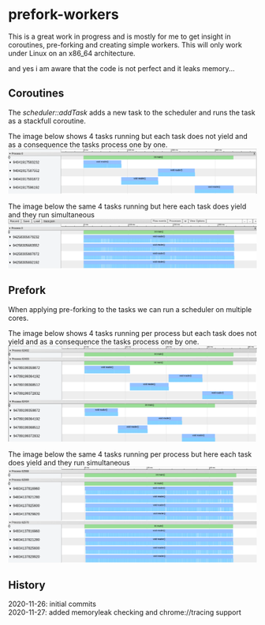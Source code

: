 # prefork-workers

This is a great work in progress and is mostly for me to get insight in coroutines, pre-forking and creating simple workers. This will only work under Linux on an x86_64 architecture.

and yes i am aware that the code is not perfect and it leaks memory...

## Coroutines

The *scheduler::addTask* adds a new task to the scheduler and runs the task as a stackfull coroutine.

The image below shows 4 tasks running but each task does not yield and as a consequence the tasks process one by one.
![here](./doc/no-yield-reading.png)


The image below the same 4 tasks running but here each task does yield and they run simultaneous
![here](./doc/yield-reading.png)


## Prefork

When applying pre-forking to the tasks we can run a scheduler on multiple cores. 

The image below shows 4 tasks running per process but each task does not yield and as a consequence the tasks process one by one.
![here](./doc/no-yield-reading-prefork.png)

The image below the same 4 tasks running per process but here each task does yield and they run simultaneous
![here](./doc/yield-reading-prefork.png)


## History

2020-11-26: initial commits  
2020-11-27: added memoryleak checking and chrome://tracing support  